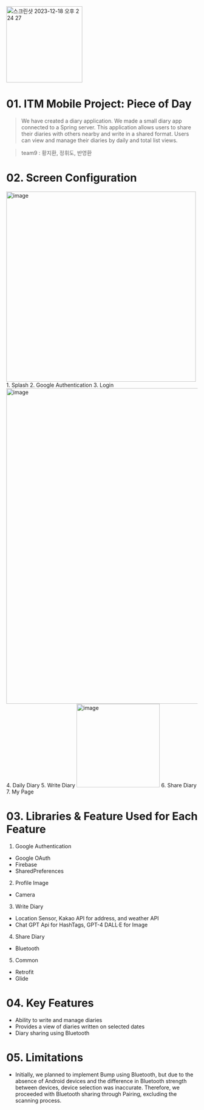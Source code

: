 <img width="200" alt="스크린샷 2023-12-18 오후 2 24 27" src="https://github.com/ITM-Mobile-Programming/Front/assets/119919849/55c6eb58-50b9-4fb5-91c5-183ff531e302">

# 01. ITM Mobile Project: Piece of Day
> We have created a diary application.
> We made a small diary app connected to a Spring server.
> This application allows users to share their diaries with others nearby and write in a shared format.
> Users can view and manage their diaries by daily and total list views.

> team9 : 황지환, 정휘도, 반영환

# 02. Screen Configuration

<img width="499" alt="image" src="https://github.com/ITM-Mobile-Programming/Front/assets/119919849/6a309d30-0ccb-4a05-b557-73e60e54cafa">
1. Splash
2. Google Authentication
3. Login
<img width="828" alt="image" src="https://github.com/ITM-Mobile-Programming/Front/assets/119919849/5f120145-b23d-4a72-b11b-c48bc2fc8c05"> 
4. Daily Diary
5. Write Diary
<img width="219" alt="image" src="https://github.com/ITM-Mobile-Programming/Front/assets/119919849/bf2d730c-9380-4d40-bb09-22ab80fc00da">  
6. Share Diary
7. My Page

# 03. Libraries & Feature Used for Each Feature
1. Google Authentication
- Google OAuth
- Firebase
- SharedPreferences

2. Profile Image
- Camera

3. Write Diary
- Location Sensor, Kakao API for address, and weather API
- Chat GPT Api for HashTags, GPT-4 DALL·E for Image

4. Share Diary
- Bluetooth

5. Common
- Retrofit
- Glide

# 04. Key Features
- Ability to write and manage diaries
- Provides a view of diaries written on selected dates
- Diary sharing using Bluetooth

# 05. Limitations
- Initially, we planned to implement Bump using Bluetooth, but due to the absence of Android devices and the difference in Bluetooth strength between devices, device selection was inaccurate. Therefore, we proceeded with Bluetooth sharing through Pairing, excluding the scanning process.
